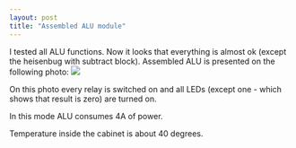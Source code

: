 ```yaml
---
layout: post
title: "Assembled ALU module"
---
```


I tested all ALU functions. Now it looks that everything is almost ok (except the heisenbug with subtract block). Assembled ALU is presented on the following photo:
![](/Photos/ALU-2013-12-15.jpg)

On this photo every relay is switched on and all LEDs (except one - which shows that result is zero) are turned on.

In this mode ALU consumes 4A of power.

Temperature inside the cabinet is about 40 degrees.

